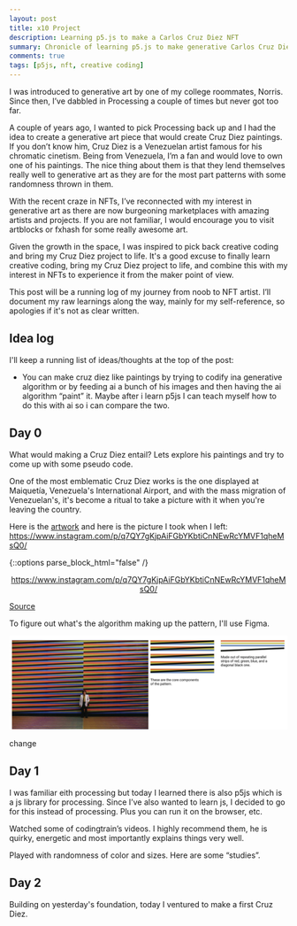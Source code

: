 ```yaml
---
layout: post
title: x10 Project
description: Learning p5.js to make a Carlos Cruz Diez NFT
summary: Chronicle of learning p5.js to make generative Carlos Cruz Diez inspired NFTs
comments: true
tags: [p5js, nft, creative coding]
---
```


I was introduced to generative art by one of my college roommates, Norris. Since then, I’ve dabbled in Processing a couple of times but never got too far. 

A couple of years ago, I wanted to pick Processing back up and I had the idea to create a generative art piece that would create Cruz Diez paintings. If you don’t know him, Cruz Diez is a Venezuelan artist famous for his chromatic cinetism. Being from Venezuela, I’m a fan and would love to own one of his paintings. The nice thing about them is that they lend themselves really well to generative art as they are for the most part patterns with some randomness thrown in them.

With the recent craze in NFTs, I’ve reconnected with my interest in generative art as there are now burgeoning marketplaces with amazing artists and projects. If you are not familiar, I would encourage you to visit artblocks or fxhash for some really awesome art.

Given the growth in the space, I was inspired to pick back creative coding and bring my Cruz Diez project to life. It's a good excuse to finally learn creative coding, bring my Cruz Diez project to life, and combine this with my interest in NFTs to experience it from the maker point of view.

This post will be a running log of my journey from noob to NFT artist. I’ll document my raw learnings along the way, mainly for my self-reference, so apologies if it's not as clear written.

## Idea log
I'll keep a running list of ideas/thoughts at the top of the post:
- You can make cruz diez like paintings by trying to codify ina generative algorithm or by feeding ai a bunch of his images and then having the ai algorithm “paint” it. Maybe after i learn p5js I can teach myself how to do this with ai so i can compare the two.


## Day 0

What would making a Cruz Diez entail? Lets explore his paintings and try to come up with some pseudo code.

One of the most emblematic Cruz Diez works is the one displayed at Maiquetía, Venezuela's International Airport, and with the mass migration of Venezuelan's, it's become a ritual to take a picture with it when you're leaving the country.

Here is the [artwork](https://www.bridgemanimages.com/media/images/65d94a3da709f2757cf686c08ede8254ff21c2ca.jpeg) and here is the picture I took when I left: https://www.instagram.com/p/q7QY7gKjpAiFGbYKbtiCnNEwRcYMVF1qheMsQ0/ 

{::options parse_block_html="false" /}

<div align="center">

https://www.instagram.com/p/q7QY7gKjpAiFGbYKbtiCnNEwRcYMVF1qheMsQ0/

</div>

[Source](https://www.linkedin.com/pulse/responding-bias-radical-candor-cautionary-tale-kim-malone-scott/)


To figure out what's the algorithm making up the pattern, I'll use Figma.

![Cruz Diez Breakdown](/assets/images/x10/cruz-diez-brakedown.png)

change

## Day 1

I was familiar eith processing but today I learned there is also p5js which is a js library for processing. Since I’ve also wanted to learn js, I decided to go for this instead of processing. Plus you can run it on the browser, etc.

Watched some of codingtrain’s videos. I highly recommend them, he is quirky, energetic and most importantly explains things very well.

Played with randomness of color and sizes. Here are some “studies”.


## Day 2
Building on yesterday's foundation, today I ventured to make a first Cruz Diez. 